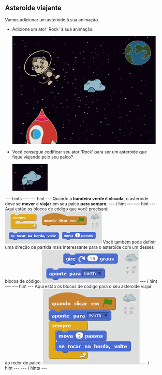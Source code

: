 ## Asteroide viajante

Vamos adicionar um asteroide à sua animação.

+ Adicione um ator 'Rock' à sua animação.
    
    ![Adding a rock sprite](images/space-rock-sprite.png)

+ Você consegue codificar seu ator 'Rock' para ser um asteroide que fique viajando pelo seu palco?
    
    ![Testing a bouncing rock](images/space-bounce-test.png)

\--- hints \--- \--- hint \--- Quando a **bandeira verde é clicada**, o asteroide deve se **mover** e **viajar** em seu palco **para sempre**. \--- / hint \--- \--- hint \--- Aqui estão os blocos de código que você precisará: ![Blocks for a bouncing rock](images/space-bounce-blocks.png) Você também pode definir uma direção de partida mais interessante para o asteroide com um desses blocos de código: ![Setting the rock's initial position](images/space-initial-position.png) \--- / hint \--- \--- hint \--- Aqui estão os blocos de código para o seu asteroide viajar ao redor do palco: ![Code for a bouncing rock](images/space-bounce-code.png) \--- / hint \--- \--- / hints \---